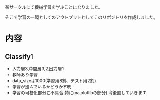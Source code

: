 某サークルにて機械学習を学ぶことになりました。

そこで学習の一環としてのアウトプットとしてこのリポジトリを作成しました。

# 内容

## Classify1
- 入力層3,中間層3,2,出力層1
- 教師あり学習
- data_sizeは1000(学習用8割、テスト用2割)
- 学習が進んでいるかどうか不明
- 学習の可視化部分に不具合(特にmatplotlibの部分)
今後直していきます
